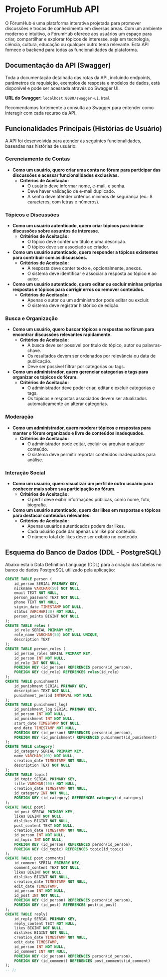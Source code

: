 # Projeto ForumHub API

O FórumHub é uma plataforma interativa projetada para promover discussões e trocas de conhecimento em diversas áreas. Com um ambiente moderno e intuitivo, o FórumHub oferece aos usuários um espaço para criar, compartilhar e explorar tópicos de interesse, seja em tecnologia, ciência, cultura, educação ou qualquer outro tema relevante. Esta API fornece o backend para todas as funcionalidades da plataforma.

## Documentação da API (Swagger)

Toda a documentação detalhada das rotas da API, incluindo endpoints, parâmetros de requisição, exemplos de resposta e modelos de dados, está disponível e pode ser acessada através do Swagger UI.

**URL do Swagger:** `localhost:8080/swagger-ui.html`

Recomendamos fortemente a consulta ao Swagger para entender como interagir com cada recurso da API.

## Funcionalidades Principais (Histórias de Usuário)

A API foi desenvolvida para atender às seguintes funcionalidades, baseadas nas histórias de usuário:

### Gerenciamento de Contas
* **Como um usuário, quero criar uma conta no fórum para participar das discussões e acessar funcionalidades exclusivas.**
    * **Critérios de Aceitação:**
        * O usuário deve informar nome, e-mail, e senha.
        * Deve haver validação de e-mail duplicado.
        * A senha deve atender critérios mínimos de segurança (ex.: 8 caracteres, com letras e números).

### Tópicos e Discussões
* **Como um usuário autenticado, quero criar tópicos para iniciar discussões sobre assuntos de interesse.**
    * **Critérios de Aceitação:**
        * O tópico deve conter um título e uma descrição.
        * O tópico deve ser associado ao criador.
* **Como um usuário autenticado, quero responder a tópicos existentes para contribuir com as discussões.**
    * **Critérios de Aceitação:**
        * A resposta deve conter texto e, opcionalmente, anexos.
        * O sistema deve identificar e associar a resposta ao tópico e ao autor.
* **Como um usuário autenticado, quero editar ou excluir minhas próprias respostas e tópicos para corrigir erros ou remover conteúdos.**
    * **Critérios de Aceitação:**
        * Apenas o autor ou um administrador pode editar ou excluir.
        * O sistema deve registrar histórico de edição.

### Busca e Organização
* **Como um usuário, quero buscar tópicos e respostas no fórum para encontrar discussões relevantes rapidamente.**
    * **Critérios de Aceitação:**
        * A busca deve ser possível por título do tópico, autor ou palavras-chave.
        * Os resultados devem ser ordenados por relevância ou data de publicação.
        * Deve ser possível filtrar por categorias ou tags.
* **Como um administrador, quero gerenciar categorias e tags para organizar os tópicos do fórum.**
    * **Critérios de Aceitação:**
        * O administrador deve poder criar, editar e excluir categorias e tags.
        * Os tópicos e respostas associados devem ser atualizados automaticamente ao alterar categorias.

### Moderação
* **Como um administrador, quero moderar tópicos e respostas para manter o fórum organizado e livre de conteúdos inadequados.**
    * **Critérios de Aceitação:**
        * O administrador pode editar, excluir ou arquivar qualquer conteúdo.
        * O sistema deve permitir reportar conteúdos inadequados para análise.

### Interação Social
* **Como um usuário, quero visualizar um perfil de outro usuário para conhecer mais sobre sua participação no fórum.**
    * **Critérios de Aceitação:**
        * O perfil deve exibir informações públicas, como nome, foto, biografia.
* **Como um usuário autenticado, quero dar likes em respostas e tópicos para destacar conteúdos relevantes.**
    * **Critérios de Aceitação:**
        * Apenas usuários autenticados podem dar likes.
        * Cada usuário pode dar apenas um like por conteúdo.
        * O número total de likes deve ser exibido no conteúdo.

## Esquema do Banco de Dados (DDL - PostgreSQL)

Abaixo está o Data Definition Language (DDL) para a criação das tabelas no banco de dados PostgreSQL utilizado pela aplicação:

```sql
CREATE TABLE person (
    id_person SERIAL PRIMARY KEY,
    nickname VARCHAR(50) NOT NULL,
    email TEXT NOT NULL,
    person_password TEXT NOT NULL,
    phone TEXT NOT NULL,
    signin_date TIMESTAMP NOT NULL,
    status VARCHAR(30) NOT NULL,
    person_points BIGINT NOT NULL
);
CREATE TABLE roles (
    id_role SERIAL PRIMARY KEY,
    role_name VARCHAR(50) NOT NULL UNIQUE,
    description TEXT
);
CREATE TABLE person_roles (
    id_person_roles SERIAL PRIMARY KEY,
    id_person INT NOT NULL,
    id_role INT NOT NULL,
    FOREIGN KEY (id_person) REFERENCES person(id_person),
    FOREIGN KEY (id_role) REFERENCES roles(id_role)
);
CREATE TABLE punishment(
    id_punishment SERIAL PRIMARY KEY,
    description TEXT NOT NULL,
    punishment_period INTERVAL NOT NULL
);
CREATE TABLE punishment_log(
    id_punishment_log SERIAL PRIMARY KEY,
    id_person INT NOT NULL,
    id_punishment INT NOT NULL,
    start_date TIMESTAMP NOT NULL,
    end_date TIMESTAMP NOT NULL,
    FOREIGN KEY (id_person) REFERENCES person(id_person),
    FOREIGN KEY (id_punishment) REFERENCES punishment(id_punishment)
);
CREATE TABLE category(
    id_category SERIAL PRIMARY KEY,
    name VARCHAR(100) NOT NULL,
    creation_date TIMESTAMP NOT NULL,
    description TEXT NOT NULL
);
CREATE TABLE topic(
    id_topic SERIAL PRIMARY KEY,
    title VARCHAR(100) NOT NULL,
    creation_date TIMESTAMP NOT NULL,
    id_category INT NOT NULL,
    FOREIGN KEY (id_category) REFERENCES category(id_category)
);
CREATE TABLE post(
    id_post SERIAL PRIMARY KEY,
    likes BIGINT NOT NULL,
    dislikes BIGINT NOT NULL,
    post_content TEXT NOT NULL,
    creation_date TIMESTAMP NOT NULL,
    id_person INT NOT NULL,
    id_topic INT NOT NULL,
    FOREIGN KEY (id_person) REFERENCES person(id_person),
    FOREIGN KEY (id_topic) REFERENCES topic(id_topic)
);
CREATE TABLE post_comments(
    id_comment SERIAL PRIMARY KEY,
    comment_content TEXT NOT NULL,
    likes BIGINT NOT NULL,
    dislikes BIGINT NOT NULL,
    creation_date TIMESTAMP NOT NULL,
    edit_date TIMESTAMP,
    id_person INT NOT NULL,
    id_post INT NOT NULL,
    FOREIGN KEY (id_person) REFERENCES person(id_person),
    FOREIGN KEY (id_post) REFERENCES post(id_post)
);
CREATE TABLE reply(
    id_reply SERIAL PRIMARY KEY,
    reply_content TEXT NOT NULL,
    likes BIGINT NOT NULL,
    dislikes BIGINT NOT NULL,
    creation_date TIMESTAMP NOT NULL,
    edit_date TIMESTAMP,
    id_person INT NOT NULL,
    id_comment INT NOT NULL,
    FOREIGN KEY (id_person) REFERENCES person(id_person),
    FOREIGN KEY (id_comment) REFERENCES post_comments(id_comment)
);
-- );
